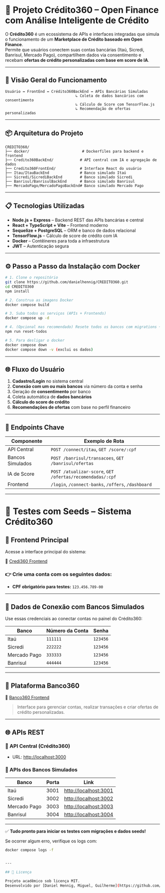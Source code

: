 
# 🧠 Projeto Crédito360 – Open Finance com Análise Inteligente de Crédito

O **Crédito360** é um ecossistema de APIs e interfaces integradas que simula o funcionamento de um **Marketplace de Crédito baseado em Open Finance**.  
Permite que usuários conectem suas contas bancárias (Itaú, Sicredi, Banrisul, Mercado Pago), compartilhem dados via consentimento e recebam **ofertas de crédito personalizadas com base em score de IA**.

---

## 🔁 Visão Geral do Funcionamento

```
Usuário ↔ FrontEnd ↔ Crédito360BackEnd ↔ APIs Bancárias Simuladas
                                ↳ Coleta de dados bancários com consentimento
                                ↳ Cálculo de Score com TensorFlow.js
                                ↳ Recomendação de ofertas personalizadas
```

---

## 📦 Arquitetura do Projeto

```
CREDITO360/
├── docker/                        # Dockerfiles para backend e frontend
├── Credito360BackEnd/            # API central com IA e agregação de dados
├── Credito360FrontEnd/           # Interface React do usuário
├── Itau/ItauBackEnd              # Banco simulado Itaú
├── Sicredi/SicrediBackEnd        # Banco simulado Sicredi
├── Banrisul/BanrisulBackEnd      # Banco simulado Banrisul
├── MercadoPago/MercadoPagoBackEnd# Banco simulado Mercado Pago
```

---

## 📋 Tecnologias Utilizadas

- **Node.js + Express** – Backend REST das APIs bancárias e central
- **React + TypeScript + Vite** – Frontend moderno
- **Sequelize + PostgreSQL** – ORM e banco de dados relacional
- **TensorFlow.js** – Cálculo de score de crédito com IA
- **Docker** – Contêineres para toda a infraestrutura
- **JWT** – Autenticação segura

---

## ⚙️ Passo a Passo da Instalação com Docker

```bash
# 1. Clone o repositório
git clone https://github.com/danielhennig/CREDITO360.git
cd CREDITO360
npm install

# 2. Construa as imagens Docker
docker compose build

# 3. Suba todos os serviços (APIs + Frontends)
docker compose up -d

# 4. (Opcional mas recomendado) Resete todos os bancos com migrations + seeds
npm run reset-todos

# 5. Para desligar o docker
docker compose down
docker compose down -v (exclui os dados)

```

---

## 🌐 Fluxo do Usuário

1. **Cadastro/Login** no sistema central
2. **Conexão com um ou mais bancos** via número da conta e senha
3. Geração de **consentimento** por banco
4. Coleta automática de **dados bancários**
5. **Cálculo do score de crédito**
6. **Recomendações de ofertas** com base no perfil financeiro

---

## 🔌 Endpoints Chave

| Componente          | Exemplo de Rota                                 |
| ------------------ | ----------------------------------------------- |
| API Central         | `POST /connect/itau`, `GET /score/:cpf`         |
| Bancos Simulados    | `POST /banrisul/transacoes`, `GET /banrisul/ofertas` |
| IA de Score         | `POST /atualizar-score`, `GET /ofertas/recomendadas/:cpf` |
| Frontend            | `/login`, `/connect-banks`, `/offers`, `/dashboard` |

---

# 🧪 Testes com Seeds – Sistema Crédito360

## 🚀 Frontend Principal

Acesse a interface principal do sistema:

🔗 [Credi360 Frontend](http://localhost:3005)

### 👉 Crie uma conta com os seguintes dados:

- **CPF obrigatório para testes:** `123.456.789-00`

---

## 🔐 Dados de Conexão com Bancos Simulados

Use essas credenciais ao conectar contas no painel do Crédito360:

| Banco         | Número da Conta | Senha   |
|---------------|------------------|---------|
| Itaú          | `111111`         | `123456`|
| Sicredi       | `222222`         | `123456`|
| Mercado Pago  | `333333`         | `123456`|
| Banrisul      | `444444`         | `123456`|

---

## 🧮 Plataforma Banco360

🔗 [Banco360 Frontend](http://localhost:3006)

> Interface para gerenciar contas, realizar transações e criar ofertas de crédito personalizadas.

---

## 🌐 APIs REST

### 📡 API Central (Crédito360)
- URL: [http://localhost:3000](http://localhost:3000)

### 🏦 APIs dos Bancos Simulados

| Banco         | Porta | Link                           |
|---------------|-------|--------------------------------|
| Itaú          | 3001  | [http://localhost:3001](http://localhost:3001) |
| Sicredi       | 3002  | [http://localhost:3002](http://localhost:3002) |
| Mercado Pago  | 3003  | [http://localhost:3003](http://localhost:3003) |
| Banrisul      | 3004  | [http://localhost:3004](http://localhost:3004) |

---

✅ **Tudo pronto para iniciar os testes com migrações e dados seeds!**

Se ocorrer algum erro, verifique os logs com:

```bash
docker compose logs -f


---

## 📄 Licença

Projeto acadêmico sob licença MIT.  
Desenvolvido por [Daniel Hennig, Miguel, Guilherme](https://github.com/danielhennig) para fins educacionais.

